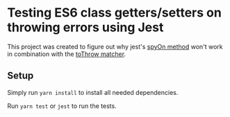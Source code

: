 # Testing ES6 class getters/setters on throwing errors using Jest

This project was created to figure out why jest's [spyOn method](https://jestjs.io/docs/en/jest-object#jestspyonobject-methodname-accesstype)
won't work in combination with the [toThrow matcher](https://jestjs.io/docs/en/expect#tothrowerror).

## Setup

Simply run `yarn install` to install all needed dependencies. 

Run `yarn test` or `jest` to run the tests.